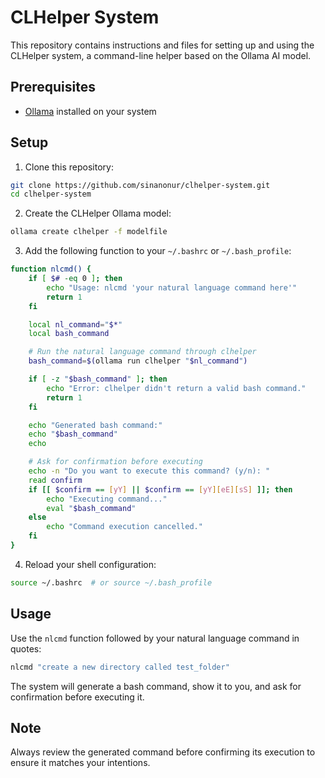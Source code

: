 # CLHelper System

This repository contains instructions and files for setting up and using the CLHelper system, a command-line helper based on the Ollama AI model.

## Prerequisites

- [Ollama](https://ollama.ai/) installed on your system

## Setup

1. Clone this repository:
 ```bash
 git clone https://github.com/sinanonur/clhelper-system.git
 cd clhelper-system
 ```

2. Create the CLHelper Ollama model:
 ```bash
 ollama create clhelper -f modelfile
 ```

3. Add the following function to your `~/.bashrc` or `~/.bash_profile`:
 ```bash
 function nlcmd() {
     if [ $# -eq 0 ]; then
         echo "Usage: nlcmd 'your natural language command here'"
         return 1
     fi

     local nl_command="$*"
     local bash_command

     # Run the natural language command through clhelper
     bash_command=$(ollama run clhelper "$nl_command")

     if [ -z "$bash_command" ]; then
         echo "Error: clhelper didn't return a valid bash command."
         return 1
     fi

     echo "Generated bash command:"
     echo "$bash_command"
     echo

     # Ask for confirmation before executing
     echo -n "Do you want to execute this command? (y/n): "
     read confirm
     if [[ $confirm == [yY] || $confirm == [yY][eE][sS] ]]; then
         echo "Executing command..."
         eval "$bash_command"
     else
         echo "Command execution cancelled."
     fi
 }
 ```

4. Reload your shell configuration:
 ```bash
 source ~/.bashrc  # or source ~/.bash_profile
 ```

## Usage

Use the `nlcmd` function followed by your natural language command in quotes:

```bash
nlcmd "create a new directory called test_folder"
```

The system will generate a bash command, show it to you, and ask for confirmation before executing it.

## Note

Always review the generated command before confirming its execution to ensure it matches your intentions.

